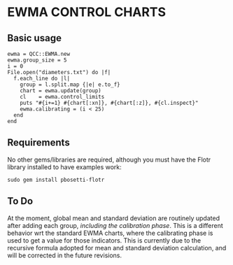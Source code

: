 EWMA CONTROL CHARTS
===================

Basic usage
-----------
    ewma = QCC::EWMA.new
    ewma.group_size = 5
    i = 0
    File.open("diameters.txt") do |f|
      f.each_line do |l|
        group = l.split.map {|e| e.to_f}
        chart = ewma.update(group)
        cl    = ewma.control_limits
        puts "#{i+=1} #{chart[:xn]}, #{chart[:z]}, #{cl.inspect}"
        ewma.calibrating = (i < 25)
      end
    end

Requirements
------------
No other gems/libraries are required, although you must have the Flotr library installed to have examples work:

    sudo gem install pbosetti-flotr

To Do
-----
At the moment, global mean and standard deviation are routinely updated after adding each group, _including the calibration phase_. This is a different behavior wrt the standard EWMA charts, where the calibrating phase is used to get a value for those indicators.
This is currently due to the recursive formula adopted for mean and standard deviation calculation, and will be corrected in the future revisions.